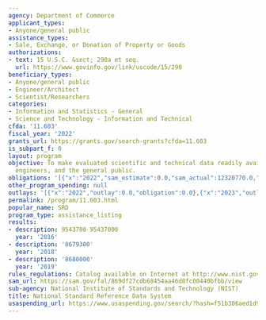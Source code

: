 ```yaml
---
agency: Department of Commerce
applicant_types:
- Anyone/general public
assistance_types:
- Sale, Exchange, or Donation of Property or Goods
authorizations:
- text: 15 U.S.C. &sect; 290a et seq.
  url: https://www.govinfo.gov/link/uscode/15/290
beneficiary_types:
- Anyone/general public
- Engineer/Architect
- Scientist/Researchers
categories:
- Information and Statistics - General
- Science and Technology - Information and Technical
cfda: '11.603'
fiscal_year: '2022'
grants_url: https://grants.gov/search-grants?cfda=11.603
is_subpart_f: 0
layout: program
objective: To make evaluated scientific and technical data readily available to scientists,
  engineers, and the general public.
obligations: '[{"x":"2022","sam_estimate":0.0,"sam_actual":12320770.0,"usa_spending_actual":0.0},{"x":"2023","sam_estimate":11775000.0,"sam_actual":0.0,"usa_spending_actual":0.0},{"x":"2024","sam_estimate":11775000.0,"sam_actual":0.0,"usa_spending_actual":0.0}]'
other_program_spending: null
outlays: '[{"x":"2022","outlay":0.0,"obligation":0.0},{"x":"2023","outlay":0.0,"obligation":0.0},{"x":"2024","outlay":0.0,"obligation":0.0}]'
permalink: /program/11.603.html
popular_name: SRD
program_type: assistance_listing
results:
- description: 9543700 95437000
  year: '2016'
- description: '8679300'
  year: '2018'
- description: '8680000'
  year: '2019'
rules_regulations: Catalog available on Internet at http://www.nist.gov/srd.
sam_url: https://sam.gov/fal/869df27cdb68454aa46d8fc00440bfbb/view
sub-agency: National Institute of Standards and Technology (NIST)
title: National Standard Reference Data System
usaspending_url: https://www.usaspending.gov/search/?hash=f51b306aed1d96d19ea6fab94689e862
---
```

